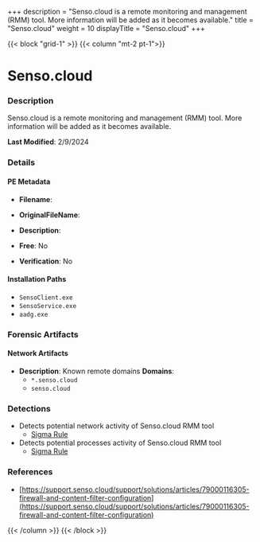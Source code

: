 +++
description = "Senso.cloud is a remote monitoring and management (RMM) tool. More information will be added as it becomes available."
title = "Senso.cloud"
weight = 10
displayTitle = "Senso.cloud"
+++


{{< block "grid-1" >}}
{{< column "mt-2 pt-1">}}

# Senso.cloud


### Description

Senso.cloud is a remote monitoring and management (RMM) tool. More information will be added as it becomes available.



**Last Modified**: 2/9/2024

### Details


#### PE Metadata
- **Filename**: 
- **OriginalFileName**: 
- **Description**: 


- **Free**: No

- **Verification**: No




#### Installation Paths
- `SensoClient.exe`
- `SensoService.exe`
- `aadg.exe`

### Forensic Artifacts




#### Network Artifacts
- **Description**: Known remote domains  **Domains**:
    - `*.senso.cloud`
    - `senso.cloud`


### Detections
- Detects potential network activity of Senso.cloud RMM tool
  - [Sigma Rule](https://github.com/magicsword-io/LOLRMM/blob/main/detections/sigma/senso.cloud_network_sigma.yml)
- Detects potential processes activity of Senso.cloud RMM tool
  - [Sigma Rule](https://github.com/magicsword-io/LOLRMM/blob/main/detections/sigma/senso.cloud_processes_sigma.yml)

### References
- [https://support.senso.cloud/support/solutions/articles/79000116305-firewall-and-content-filter-configuration](https://support.senso.cloud/support/solutions/articles/79000116305-firewall-and-content-filter-configuration)



{{< /column >}}
{{< /block >}}
